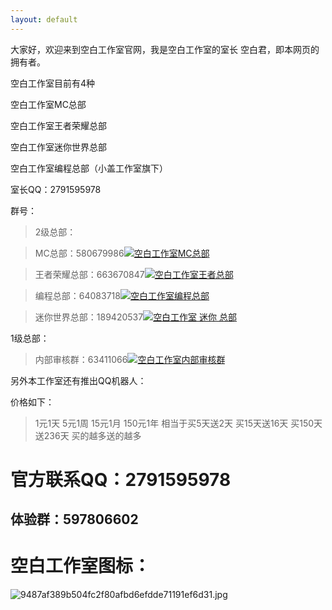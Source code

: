 ```yaml
---
layout: default
---
```


大家好，欢迎来到空白工作室官网，我是空白工作室的室长 空白君，即本网页的拥有者。

空白工作室目前有4种

空白工作室MC总部

空白工作室王者荣耀总部

空白工作室迷你世界总部

空白工作室编程总部（小盖工作室旗下）

室长QQ：2791595978

群号：
>2级总部：

>MC总部：580679986<a target="_blank" href="//shang.qq.com/wpa/qunwpa?idkey=df72fa53451baa2226de15e5530d3526f964218c4452cc3862745f54def19bf0"><img border="0" src="//pub.idqqimg.com/wpa/images/group.png" alt="空白工作室MC总部" title="空白工作室MC总部"></a>

>王者荣耀总部：663670847<a target="_blank" href="//shang.qq.com/wpa/qunwpa?idkey=fbea7e70f5107e66c39d580058db55f44a4368dc2f43da304b1b21e3a6243bfa"><img border="0" src="//pub.idqqimg.com/wpa/images/group.png" alt="空白工作室王者总部" title="空白工作室王者总部"></a>

>编程总部：64083718<a target="_blank" href="//shang.qq.com/wpa/qunwpa?idkey=c086bc47031f8f5f79e3359cb72265538c6f0f1a3dfca39a5b457019766fdf2d"><img border="0" src="//pub.idqqimg.com/wpa/images/group.png" alt="空白工作室编程总部" title="空白工作室编程总部"></a>

>迷你世界总部：189420537<a target="_blank" href="//shang.qq.com/wpa/qunwpa?idkey=9b398a1b961c6b288c4785bcfe9bc5d39694920b9c40ec3836d14e0cace4e8df"><img border="0" src="//pub.idqqimg.com/wpa/images/group.png" alt="空白工作室 迷你 总部" title="空白工作室 迷你 总部"></a>

1级总部：
>内部审核群：63411066<a target="_blank" href="//shang.qq.com/wpa/qunwpa?idkey=c589c7481930e9498e01e0f6ba037c9b469ed0dda725149d6dcf4d7b1001b17b"><img border="0" src="//pub.idqqimg.com/wpa/images/group.png" alt="空白工作室内部审核群" title="空白工作室内部审核群"></a>


另外本工作室还有推出QQ机器人：

价格如下：
>1元1天
>5元1周
>15元1月
>150元1年
>相当于买5天送2天 买15天送16天 买150天送236天
>买的越多送的越多

# 官方联系QQ：2791595978

## 体验群：597806602

# 空白工作室图标：
![9487af389b504fc2f80afbd6efdde71191ef6d31.jpg](http://imgsrc.baidu.com/forum/pic/item/9487af389b504fc2f80afbd6efdde71191ef6d31.jpg)
